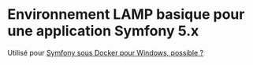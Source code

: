 # Environnement LAMP basique pour une application Symfony 5.x

Utilisé pour [Symfony sous Docker pour Windows, possible ?](https://blanchet-romain.fr/blog/tutoriels/symfony-docker-possible)
